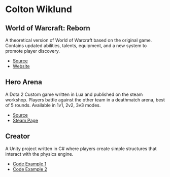 # Colton Wiklund

## World of Warcraft: Reborn
A theoretical version of World of Warcraft based on the original game. Contains updated abilities, talents, equipment, and a new system to promote player discovery.

- [Source](docs/CONTRIBUTING.md)
- [Website](https://www.worldofwarcraftreborn.com)

## Hero Arena
A Dota 2 Custom game written in Lua and published on the steam workshop. Players battle against the other team in a deathmatch arena, best of 5 rounds. Available in 1v1, 2v2, 3v3 modes.

- [Source](docs/CONTRIBUTING.md)
- [Steam Page](https://steamcommunity.com/sharedfiles/filedetails/?id=821151547&searchtext=dota+2+arena+1v1)

## Creator
A Unity project written in C# where players create simple structures that interact with the physics engine.

- [Code Example 1](creator/FrameSegment.cs)
- [Code Example 2](creator/FrameJoiner.cs)

